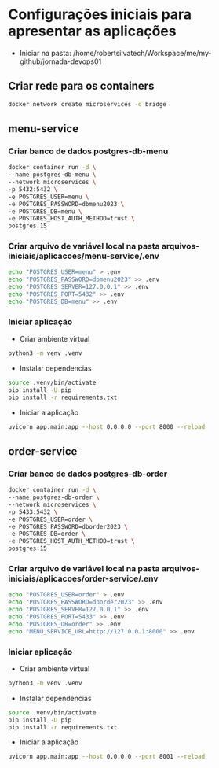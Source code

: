 # Configurações iniciais para apresentar as aplicações

- Iniciar na pasta: /home/robertsilvatech/Workspace/me/my-github/jornada-devops01

## Criar rede para os containers
```bash
docker network create microservices -d bridge
```

## menu-service

### Criar banco de dados postgres-db-menu

```bash
docker container run -d \
--name postgres-db-menu \
--network microservices \
-p 5432:5432 \
-e POSTGRES_USER=menu \
-e POSTGRES_PASSWORD=dbmenu2023 \
-e POSTGRES_DB=menu \
-e POSTGRES_HOST_AUTH_METHOD=trust \
postgres:15
```

### Criar arquivo de variável local na pasta arquivos-iniciais/aplicacoes/menu-service/.env

```bash
echo "POSTGRES_USER=menu" > .env
echo "POSTGRES_PASSWORD=dbmenu2023" >> .env
echo "POSTGRES_SERVER=127.0.0.1" >> .env
echo "POSTGRES_PORT=5432" >> .env
echo "POSTGRES_DB=menu" >> .env
```

### Iniciar aplicação

- Criar ambiente virtual

```bash
python3 -m venv .venv
```

- Instalar dependencias

```bash
source .venv/bin/activate
pip install -U pip 
pip install -r requirements.txt
```

- Iniciar a aplicação

```bash
uvicorn app.main:app --host 0.0.0.0 --port 8000 --reload
```

## order-service

### Criar banco de dados postgres-db-order

```bash
docker container run -d \
--name postgres-db-order \
--network microservices \
-p 5433:5432 \
-e POSTGRES_USER=order \
-e POSTGRES_PASSWORD=dborder2023 \
-e POSTGRES_DB=order \
-e POSTGRES_HOST_AUTH_METHOD=trust \
postgres:15
```

### Criar arquivo de variável local na pasta arquivos-iniciais/aplicacoes/order-service/.env

```bash
echo "POSTGRES_USER=order" > .env
echo "POSTGRES_PASSWORD=dborder2023" >> .env
echo "POSTGRES_SERVER=127.0.0.1" >> .env
echo "POSTGRES_PORT=5433" >> .env
echo "POSTGRES_DB=order" >> .env
echo "MENU_SERVICE_URL=http://127.0.0.1:8000" >> .env
```

### Iniciar aplicação

- Criar ambiente virtual

```bash
python3 -m venv .venv
```

- Instalar dependencias

```bash
source .venv/bin/activate
pip install -U pip 
pip install -r requirements.txt
```

- Iniciar a aplicação

```bash
uvicorn app.main:app --host 0.0.0.0 --port 8001 --reload
```
